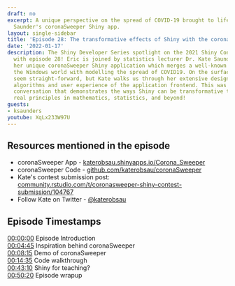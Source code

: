 ```yaml
---
draft: no
excerpt: A unique perspective on the spread of COVID-19 brought to life with Kate
  Saunder's coronaSweeper Shiny app.
layout: single-sidebar
title: 'Episode 28: The transformative effects of Shiny with the coronaSweeper app'
date: '2022-01-17'
description: The Shiny Developer Series spotlight on the 2021 Shiny Contest continues
  with episode 28! Eric is joined by statistics lecturer Dr. Kate Saunders to share
  her unique coronaSweeper Shiny application which merges a well-known mini-game in
  the Windows world with modelling the spread of COVID19. On the surface it might
  seem straight-forward, but Kate walks us through her extensive design ideas of the
  algorithms and user experience of the application frontend. This was a very inspiring
  conversation that demonstrates the ways Shiny can be transformative to teaching
  real principles in mathematics, statistics, and beyond!
guests: 
- ksaunders
youtube: XqLx233W97U
---
```


## Resources mentioned in the episode

* coronaSweeper App - [katerobsau.shinyapps.io/Corona_Sweeper](https://katerobsau.shinyapps.io/Corona_Sweeper)
* coronaSweeper Code - [github.com/katerobsau/coronaSweeper](https://github.com/katerobsau/coronaSweeper)
* Kate's contest submission post: [community.rstudio.com/t/coronasweeper-shiny-contest-submission/104767](https://community.rstudio.com/t/coronasweeper-shiny-contest-submission/104767)
* Follow Kate on Twitter - [@katerobsau](https://twitter.com/katerobsau)

## Episode Timestamps

[00:00:00](https://youtube.com/watch?v=XqLx233W97U&t=0s) Episode Introduction </br>
[00:04:45](https://youtube.com/watch?v=XqLx233W97U&t=285s) Inspiration behind coronaSweeper </br>
[00:08:15](https://youtube.com/watch?v=XqLx233W97U&t=495s) Demo of coronaSweeper </br>
[00:14:35](https://youtube.com/watch?v=XqLx233W97U&t=875s) Code walkthrough </br>
[00:43:10](https://youtube.com/watch?v=XqLx233W97U&t=2590s) Shiny for teaching? </br>
[00:50:20](https://youtube.com/watch?v=XqLx233W97U&t=3020s) Episode wrapup </br>
